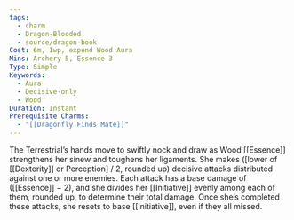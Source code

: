 ```yaml
---
tags:
  - charm
  - Dragon-Blooded
  - source/dragon-book
Cost: 6m, 1wp, expend Wood Aura
Mins: Archery 5, Essence 3
Type: Simple
Keywords:
  - Aura
  - Decisive-only
  - Wood
Duration: Instant
Prerequisite Charms:
  - "[[Dragonfly Finds Mate]]"
---
```

The Terrestrial’s hands move to swiftly nock and draw as Wood [[Essence]] strengthens her sinew and toughens her ligaments. She makes ([lower of [[Dexterity]] or Perception] / 2, rounded up) decisive attacks distributed against one or more enemies. Each attack has a base damage of ([[Essence]] − 2), and she divides her [[Initiative]] evenly among each of them, rounded up, to determine their total damage. Once she’s completed these attacks, she resets to base [[Initiative]], even if they all missed.
